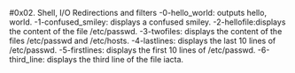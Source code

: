 #0x02. Shell, I/O Redirections and filters
-0-hello_world: outputs hello, world.
-1-confused_smiley: displays a confused smiley.
-2-hellofile:displays the content of the file /etc/passwd.
-3-twofiles: displays the content of the files /etc/passwd and /etc/hosts.
-4-lastlines: displays the last 10 lines of /etc/passwd.
-5-firstlines: displays the first 10 lines of /etc/passwd.
-6-third_line: displays the third line of the file iacta.